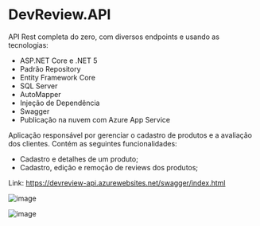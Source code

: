 # DevReview.API

API Rest completa do zero, com diversos endpoints e usando as tecnologias:

- ASP.NET Core e .NET 5
- Padrão Repository
- Entity Framework Core
- SQL Server
- AutoMapper
- Injeção de Dependência
- Swagger
- Publicação na nuvem com Azure App Service

Aplicação responsável por gerenciar o cadastro de produtos e a avaliação dos clientes. Contém as seguintes funcionalidades: 

- Cadastro e detalhes de um produto;
- Cadastro, edição e remoção de reviews dos produtos;

Link: https://devreview-api.azurewebsites.net/swagger/index.html

![image](https://user-images.githubusercontent.com/62728039/160255043-9d70263e-81f3-45b2-bc29-f9a463f9322f.png)

![image](https://user-images.githubusercontent.com/62728039/160255058-42f05570-6813-4c81-92a7-da0f3a5a8fc3.png)
